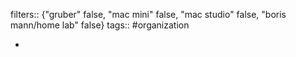 filters:: {"gruber" false, "mac mini" false, "mac studio" false, "boris mann/home lab" false}
tags:: #organization

-